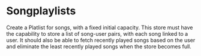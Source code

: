 # Songplaylists
Create a Platlist for songs, with a fixed initial capacity.  This store must have the capability to store a list of song-user pairs,  with each song linked to a user.  It should also be able to fetch recently played songs based on the user and eliminate the least recently played songs when the store becomes full.
